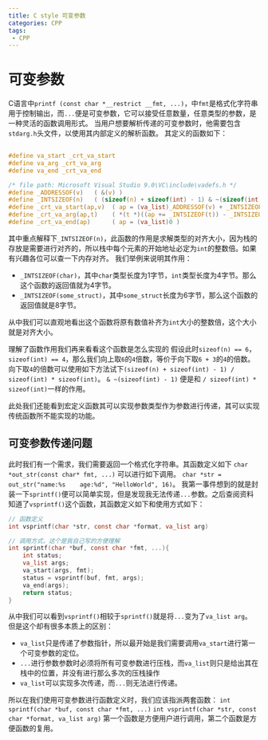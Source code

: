 ```yaml
---
title: C style 可变参数
categories: CPP
tags:
 - CPP
---
```




# 可变参数

C语言中`printf (const char *__restrict __fmt, ...)`，中`fmt`是格式化字符串用于控制输出，而`...`便是可变参数，它可以接受任意数量，任意类型的参数，是一种灵活的函数调用形式。
当用户想要解析传递的可变参数时，他需要包含`stdarg.h`头文件，以使用其内部定义的解析函数。
其定义的函数如下：
```c
 
#define va_start _crt_va_start
#define va_arg _crt_va_arg
#define va_end _crt_va_end

/* file path: Microsoft Visual Studio 9.0\VC\include\vadefs.h */
#define _ADDRESSOF(v)   ( &(v) )
#define _INTSIZEOF(n)   ( (sizeof(n) + sizeof(int) - 1) & ~(sizeof(int) - 1) )
#define _crt_va_start(ap,v)  ( ap = (va_list)_ADDRESSOF(v) + _INTSIZEOF(v) )
#define _crt_va_arg(ap,t)    ( *(t *)((ap += _INTSIZEOF(t)) - _INTSIZEOF(t)) )
#define _crt_va_end(ap)      ( ap = (va_list)0 )
```
其中重点解释下`_INTSIZEOF(n)`，此函数的作用是求解类型的对齐大小，因为栈的存放是需要进行对齐的，所以栈中每个元素的开始地址必定为`int`的整数倍。如果有兴趣各位可以查一下内存对齐。
我们举例来说明其作用：
* `_INTSIZEOF(char)`，其中`char`类型长度为1字节，`int`类型长度为4字节。那么这个函数的返回值就为4字节。
* `_INTSIZEOF(some_struct)`，其中`some_struct`长度为6字节，那么这个函数的返回值就是8字节。

从中我们可以直观地看出这个函数将原有数值补齐为`int`大小的整数倍，这个大小就是对齐大小。

理解了函数作用我们再来看看这个函数是怎么实现的
假设此时`sizeof(n) == 6`，`sizeof(int) == 4`，那么我们向上取`6`的`4`倍数，等价于向下取`6 + 3`的`4`的倍数。向下取`4`的倍数可以使用如下方法试下`(sizeof(n) + sizeof(int) - 1) / sizeof(int) * sizeof(int)`。
`& ~(sizeof(int) - 1)` 便是和 `/ sizeof(int) * sizeof(int)`一样的作用。

此处我们还能看到宏定义函数其可以实现参数类型作为参数进行传递，其可以实现传统函数所不能实现的功能。

## 可变参数传递问题
 此时我们有一个需求，我们需要返回一个格式化字符串。其函数定义如下
 `char *out_str(const char* fmt, ...)`
 可以进行如下调用。
`char *str = out_str("name:%s    age:%d", "HelloWorld", 16)`。
我第一事件想到的就是封装一下`sprintf()`便可以简单实现，但是发现我无法传递`...`参数。之后查阅资料知道了`vsprintf()`这个函数，其函数定义如下和使用方式如下：
```c
// 函数定义
int vsprintf(char *str, const char *format, va_list arg)

// 调用方式，这个是我自己写的方便理解
int sprintf(char *buf, const char *fmt, ...){
    int status;
    va_list args;
    va_start(args, fmt);
    status = vsprintf(buf, fmt, args);
    va_end(args);
    return status;
}
```
从中我们可以看到`vsprintf()`相较于`sprintf()`就是将`...`变为了`va_list arg`。
但是这个却有很多本质上的区别：
* `va_list`只是传递了参数指针，所以最开始是我们需要调用`va_start`进行第一个可变参数的定位。
* `...`进行参数参数时必须将所有可变参数进行压栈，而`va_list`则只是给出其在栈中的位置，并没有进行那么多次的压栈操作
* `va_list`可以实现多次传递，而`...`则无法进行传递。

所以在我们使用可变参数进行函数定义时，我们应该指派两套函数：
`int sprintf(char *buf, const char *fmt, ...)`
`int vsprintf(char *str, const char *format, va_list arg)`
第一个函数是方便用户进行调用，第二个函数是方便函数的复用。